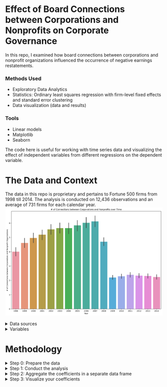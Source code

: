 # Effect of Board Connections between Corporations and Nonprofits on Corporate Governance
In this repo, I examined how board connections between corporations and nonprofit organizations influenced the occurrence of negative earnings restatements. 

### Methods Used ###
* Exploratory Data Analytics
* Statistics: Ordinary least squares regression with firm-level fixed effects and standard error clustering
* Data visualization (data and results)

### Tools ###
* Linear models
* Matplotlib
* Seaborn

The code here is useful for working with time series data and visualizing the effect of independent variables from different regressions on the dependent variable.

# The Data and Context

The data in this repo is proprietary and pertains to Fortune 500 firms from 1998 till 2014. The analysis is conducted on 12,436 observations and an average of 731 firms for each calendar year. 
<img width="1274" alt="Baseline Independent Variable" src="https://github.com/daphteh/Effect-of-board-connections-on-corporate-governance/blob/6ba5af086673114336af759bcd180d45db5f5ec0/Reports/cnbi_over_time.png">

<details>
<summary> Data sources </summary>
<br>
<p> Boardex (board data) </p>
<p> Audit analytcis (earnings restatements and their characteristics) </p>
<p> Compustat (companies' financials) </p>
<p> Candid.org (US nonprofit organizations) </p>
</details>

<details>
<summary>  Variables </summary>
<br>
<p> The dependent variable: the number of negative non-accidental earnings restatements affecting a firm-year. </p>
<p> Independent variables: </p>
<p>- H1: the number of board connections a corporation has with nonprofits (CNBI) </p>
<p>- H2: CNBI with social welfare (SW) nonprofits </p>
<p>- H3: CNBI by the CEO </p>
<p>- H4: CNBI by the CEO with SW nonprofts </p>
<p>- H5: CNBI by the Chairman </p>

<p> Control variables: </p>
<p>- Natural log of total assets</p>
<p>- Book to market value </p>
<p>- Return on assets </p>
<p>- Leverage </p>
<p>- Number of board connections with other Fortune 500 corporations </p>
<p>- Board size </p>
<p>- Average age of board members </p>
<p>- If the CEO is also a the chairman (CEO-chair duality)  </p>
<p>- Size of the audit committee </p>
<p>- Number of independent directors </p>
<p>- Recidivism (the extent to which the firm engaged in potential deviance in the past) </p>
</details>

# Methodology

<details>
<summary> Step 0: Prepare the data </summary>
      <br>
      <p>   Combine the variables relevant for your analysis from different data sources</p>
      <p>   Explore the data to understand your context especially over time </p>
</details>

<details>   
<summary> Step 1: Conduct the analysis </summary>  
  <br>
  <p>   Assess the appropriate method for analysis</p>
  <p>   Fixed effects were included to account for endogenous firm level characteristics </p>
</details>

<details>
<summary> Step 2: Aggregate the coefficients in a separate data frame </summary>
</details>

<details>
<summary> Step 3: Visualize your coefficients </summary>
</details>
